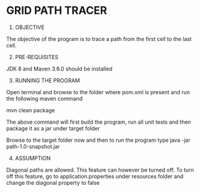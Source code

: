 # GRID PATH TRACER

1. OBJECTIVE

The objective of the program is to trace a path from the first cell to the last cell.

2. PRE-REQUISITES

JDK 8 and Maven 3.6.0 should be installed

3. RUNNING THE PROGRAM

Open terminal and browse to the folder where pom.xml is present and run the 
following maven command

mvn clean package

The above command will first build the program, run all unit tests and then 
package it as a jar under target folder

Browse to the target folder now and then to run the program type
java -jar path-1.0-snapshot.jar

4. ASSUMPTION

Diagonal paths are allowed. This feature can however be turned off. To turn
off this feature, go to application.properties under resources folder and 
change the diagonal property to false